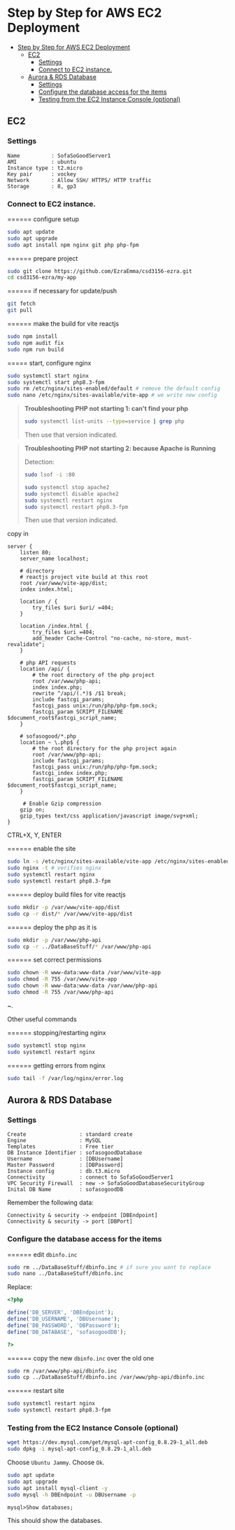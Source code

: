 # Step by Step for AWS EC2 Deployment

- [Step by Step for AWS EC2 Deployment](#step-by-step-for-aws-ec2-deployment)
  - [EC2](#ec2)
    - [Settings](#settings)
    - [Connect to EC2 instance.](#connect-to-ec2-instance)
  - [Aurora \& RDS Database](#aurora--rds-database)
    - [Settings](#settings-1)
    - [Configure the database access for the items](#configure-the-database-access-for-the-items)
    - [Testing from the EC2 Instance Console (optional)](#testing-from-the-ec2-instance-console-optional)


## EC2

### Settings

```
Name          : SofaSoGoodServer1
AMI           : ubuntu
Instance type : t2.micro
Key pair      : vockey
Network       : Allow SSH/ HTTPS/ HTTP traffic
Storage       : 8, gp3
```

### Connect to EC2 instance.

====== configure setup
```sh
sudo apt update
sudo apt upgrade
sudo apt install npm nginx git php php-fpm
```

====== prepare project
```sh
sudo git clone https://github.com/EzraEmma/csd3156-ezra.git
cd csd3156-ezra/my-app
```

====== if necessary for update/push
```sh
git fetch
git pull
```

====== make the build for vite reactjs
```sh
sudo npm install
sudo npm audit fix
sudo npm run build
```

===== start, configure nginx
```sh
sudo systemctl start nginx
sudo systemctl start php8.3-fpm
sudo rm /etc/nginx/sites-enabled/default # remove the default config
sudo nano /etc/nginx/sites-available/vite-app # we write new config
```

> **Troubleshooting PHP not starting 1: can't find your php**
> ```sh
> sudo systemctl list-units --type=service | grep php
> ```
> Then use that version indicated.

> **Troubleshooting PHP not starting 2: because Apache is Running**
>
> Detection:
> ```sh
> sudo lsof -i :80
> ```
> ```sh
> sudo systemctl stop apache2
> sudo systemctl disable apache2
> sudo systemctl restart nginx
> sudo systemctl restart php8.3-fpm
> ```
> Then use that version indicated.



copy in
```nginx
server {
    listen 80;
    server_name localhost;

    # directory
    # reactjs project vite build at this root
    root /var/www/vite-app/dist;
    index index.html;

    location / {
        try_files $uri $uri/ =404;
    }

    location /index.html {
        try_files $uri =404;
        add_header Cache-Control "no-cache, no-store, must-revalidate";
    }

    # php API requests
    location /api/ {
        # the root directory of the php project
        root /var/www/php-api;
        index index.php;
        rewrite ^/api/(.*)$ /$1 break;
        include fastcgi_params;
        fastcgi_pass unix:/run/php/php-fpm.sock;
        fastcgi_param SCRIPT_FILENAME $document_root$fastcgi_script_name;
    }

    # sofasogood/*.php
    location ~ \.php$ {
        # the root directory for the php project again
        root /var/www/php-api;
        include fastcgi_params;
        fastcgi_pass unix:/run/php/php-fpm.sock;
        fastcgi_index index.php;
        fastcgi_param SCRIPT_FILENAME $document_root$fastcgi_script_name;
    }

     # Enable Gzip compression
    gzip on;
    gzip_types text/css application/javascript image/svg+xml;
}
```
CTRL+X, Y, ENTER

====== enable the site
```sh
sudo ln -s /etc/nginx/sites-available/vite-app /etc/nginx/sites-enabled/
sudo nginx -t # verifies nginx
sudo systemctl restart nginx
sudo systemctl restart php8.3-fpm
```

====== deploy build files for vite reactjs
```sh
sudo mkdir -p /var/www/vite-app/dist
sudo cp -r dist/* /var/www/vite-app/dist
```

====== deploy the php as it is
```sh
sudo mkdir -p /var/www/php-api
sudo cp -r ../DataBaseStuff/* /var/www/php-api
```

====== set correct permissions
```sh
sudo chown -R www-data:www-data /var/www/vite-app
sudo chmod -R 755 /var/www/vite-app
sudo chown -R www-data:www-data /var/www/php-api
sudo chmod -R 755 /var/www/php-api
```

~.

Other useful commands

====== stopping/restarting nginx
```sh
sudo systemctl stop nginx
sudo systemctl restart nginx
```

====== getting errors from nginx
```sh
sudo tail -f /var/log/nginx/error.log
```

## Aurora & RDS Database

### Settings

```
Create                 : standard create
Engine                 : MySQL
Templates              : Free tier
DB Instance Identifier : sofasogoodDatabase
Username               : [DBUsername]
Master Password        : [DBPassword]
Instance config        : db.t3.micro
Connectivity           : connect to SofaSoGoodServer1
VPC Security Firewall  : new -> SofaSoGoodDatabaseSecurityGroup
Inital DB Name         : sofasogoodDB
```

Remember the following data:

```
Connectivity & security -> endpoint [DBEndpoint]
Connectivity & security -> port [DBPort]
```

### Configure the database access for the items

====== edit `dbinfo.inc`
```sh
sudo rm ../DataBaseStuff/dbinfo.inc # if sure you want to replace
sudo nano ../DataBaseStuff/dbinfo.inc
```

Replace:
```php
<?php

define('DB_SERVER', 'DBEndpoint');
define('DB_USERNAME', 'DBUsername');
define('DB_PASSWORD', 'DBPassword');
define('DB_DATABASE', 'sofasogoodDB');

?>
```

====== copy the new `dbinfo.inc` over the old one
```sh
sudo rm /var/www/php-api/dbinfo.inc
sudo cp ../DataBaseStuff/dbinfo.inc /var/www/php-api/dbinfo.inc
```

====== restart site
```sh
sudo systemctl restart nginx
sudo systemctl restart php8.3-fpm
```

### Testing from the EC2 Instance Console (optional)

```sh
wget https://dev.mysql.com/get/mysql-apt-config_0.8.29-1_all.deb
sudo dpkg -i mysql-apt-config_0.8.29-1_all.deb
```

Choose `Ubuntu Jammy`.
Choose `Ok`.

```sh
sudo apt update
sudo apt upgrade
sudo apt install mysql-client -y
sudo mysql -h DBEndpoint -u DBUsername -p
```
```console
mysql>Show databases;
```

This should show the databases.
